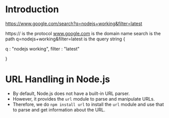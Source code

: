 # Introduction

https://www.google.com/search?q=nodejs+working&filter=latest

https:// is the protocol
www.google.com is the domain name
search is the path
q=nodejs+working&filter=latest is the query string
{

q : "nodejs working",
filter : "latest"

}



# URL Handling in Node.js

- By default, Node.js does not have a built-in URL parser.
- However, it provides the `url` module to parse and manipulate URLs.
- Therefore, we do `npm install url` to install the `url` module and use that to parse and get information about the URL.